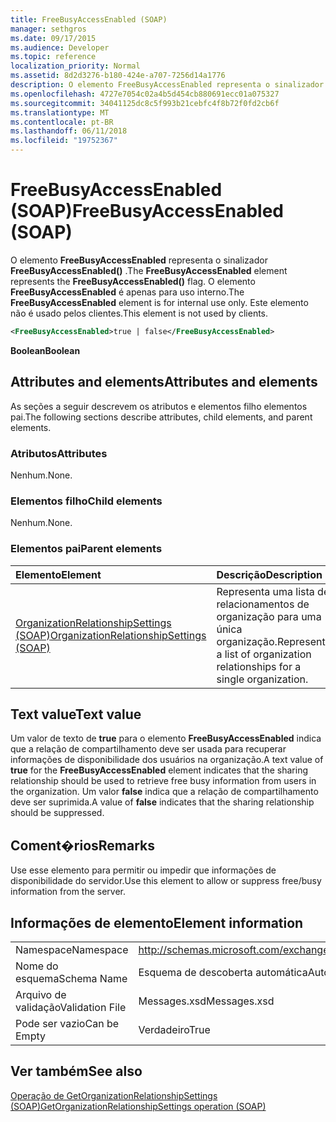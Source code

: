 ```yaml
---
title: FreeBusyAccessEnabled (SOAP)
manager: sethgros
ms.date: 09/17/2015
ms.audience: Developer
ms.topic: reference
localization_priority: Normal
ms.assetid: 8d2d3276-b180-424e-a707-7256d14a1776
description: O elemento FreeBusyAccessEnabled representa o sinalizador FreeBusyAccessEnabled(). O elemento FreeBusyAccessEnabled é apenas para uso interno. Este elemento não é usado pelos clientes.
ms.openlocfilehash: 4727e7054c02a4b5d454cb880691ecc01a075327
ms.sourcegitcommit: 34041125dc8c5f993b21cebfc4f8b72f0fd2cb6f
ms.translationtype: MT
ms.contentlocale: pt-BR
ms.lasthandoff: 06/11/2018
ms.locfileid: "19752367"
---
```

# <a name="freebusyaccessenabled-soap"></a><span data-ttu-id="065ef-105">FreeBusyAccessEnabled (SOAP)</span><span class="sxs-lookup"><span data-stu-id="065ef-105">FreeBusyAccessEnabled (SOAP)</span></span>

<span data-ttu-id="065ef-106">O elemento **FreeBusyAccessEnabled** representa o sinalizador **FreeBusyAccessEnabled()** .</span><span class="sxs-lookup"><span data-stu-id="065ef-106">The **FreeBusyAccessEnabled** element represents the **FreeBusyAccessEnabled()** flag.</span></span> <span data-ttu-id="065ef-107">O elemento **FreeBusyAccessEnabled** é apenas para uso interno.</span><span class="sxs-lookup"><span data-stu-id="065ef-107">The **FreeBusyAccessEnabled** element is for internal use only.</span></span> <span data-ttu-id="065ef-108">Este elemento não é usado pelos clientes.</span><span class="sxs-lookup"><span data-stu-id="065ef-108">This element is not used by clients.</span></span> 
  
```XML
<FreeBusyAccessEnabled>true | false</FreeBusyAccessEnabled>
```

 <span data-ttu-id="065ef-109">**Boolean**</span><span class="sxs-lookup"><span data-stu-id="065ef-109">**Boolean**</span></span>
## <a name="attributes-and-elements"></a><span data-ttu-id="065ef-110">Attributes and elements</span><span class="sxs-lookup"><span data-stu-id="065ef-110">Attributes and elements</span></span>

<span data-ttu-id="065ef-111">As seções a seguir descrevem os atributos e elementos filho elementos pai.</span><span class="sxs-lookup"><span data-stu-id="065ef-111">The following sections describe attributes, child elements, and parent elements.</span></span>
  
### <a name="attributes"></a><span data-ttu-id="065ef-112">Atributos</span><span class="sxs-lookup"><span data-stu-id="065ef-112">Attributes</span></span>

<span data-ttu-id="065ef-113">Nenhum.</span><span class="sxs-lookup"><span data-stu-id="065ef-113">None.</span></span>
  
### <a name="child-elements"></a><span data-ttu-id="065ef-114">Elementos filho</span><span class="sxs-lookup"><span data-stu-id="065ef-114">Child elements</span></span>

<span data-ttu-id="065ef-115">Nenhum.</span><span class="sxs-lookup"><span data-stu-id="065ef-115">None.</span></span>
  
### <a name="parent-elements"></a><span data-ttu-id="065ef-116">Elementos pai</span><span class="sxs-lookup"><span data-stu-id="065ef-116">Parent elements</span></span>

|<span data-ttu-id="065ef-117">**Elemento**</span><span class="sxs-lookup"><span data-stu-id="065ef-117">**Element**</span></span>|<span data-ttu-id="065ef-118">**Descrição**</span><span class="sxs-lookup"><span data-stu-id="065ef-118">**Description**</span></span>|
|:-----|:-----|
|[<span data-ttu-id="065ef-119">OrganizationRelationshipSettings (SOAP)</span><span class="sxs-lookup"><span data-stu-id="065ef-119">OrganizationRelationshipSettings (SOAP)</span></span>](organizationrelationshipsettings-soap.md) <br/> |<span data-ttu-id="065ef-120">Representa uma lista de relacionamentos de organização para uma única organização.</span><span class="sxs-lookup"><span data-stu-id="065ef-120">Represents a list of organization relationships for a single organization.</span></span>  <br/> |
   
## <a name="text-value"></a><span data-ttu-id="065ef-121">Text value</span><span class="sxs-lookup"><span data-stu-id="065ef-121">Text value</span></span>

<span data-ttu-id="065ef-122">Um valor de texto de **true** para o elemento **FreeBusyAccessEnabled** indica que a relação de compartilhamento deve ser usada para recuperar informações de disponibilidade dos usuários na organização.</span><span class="sxs-lookup"><span data-stu-id="065ef-122">A text value of **true** for the **FreeBusyAccessEnabled** element indicates that the sharing relationship should be used to retrieve free busy information from users in the organization.</span></span> <span data-ttu-id="065ef-123">Um valor **false** indica que a relação de compartilhamento deve ser suprimida.</span><span class="sxs-lookup"><span data-stu-id="065ef-123">A value of **false** indicates that the sharing relationship should be suppressed.</span></span> 
  
## <a name="remarks"></a><span data-ttu-id="065ef-124">Coment�rios</span><span class="sxs-lookup"><span data-stu-id="065ef-124">Remarks</span></span>

<span data-ttu-id="065ef-125">Use esse elemento para permitir ou impedir que informações de disponibilidade do servidor.</span><span class="sxs-lookup"><span data-stu-id="065ef-125">Use this element to allow or suppress free/busy information from the server.</span></span> 
  
## <a name="element-information"></a><span data-ttu-id="065ef-126">Informações de elemento</span><span class="sxs-lookup"><span data-stu-id="065ef-126">Element information</span></span>

|||
|:-----|:-----|
|<span data-ttu-id="065ef-127">Namespace</span><span class="sxs-lookup"><span data-stu-id="065ef-127">Namespace</span></span>  <br/> |http://schemas.microsoft.com/exchange/2010/Autodiscover  <br/> |
|<span data-ttu-id="065ef-128">Nome do esquema</span><span class="sxs-lookup"><span data-stu-id="065ef-128">Schema Name</span></span>  <br/> |<span data-ttu-id="065ef-129">Esquema de descoberta automática</span><span class="sxs-lookup"><span data-stu-id="065ef-129">Autodiscover schema</span></span>  <br/> |
|<span data-ttu-id="065ef-130">Arquivo de validação</span><span class="sxs-lookup"><span data-stu-id="065ef-130">Validation File</span></span>  <br/> |<span data-ttu-id="065ef-131">Messages.xsd</span><span class="sxs-lookup"><span data-stu-id="065ef-131">Messages.xsd</span></span>  <br/> |
|<span data-ttu-id="065ef-132">Pode ser vazio</span><span class="sxs-lookup"><span data-stu-id="065ef-132">Can be Empty</span></span>  <br/> |<span data-ttu-id="065ef-133">Verdadeiro</span><span class="sxs-lookup"><span data-stu-id="065ef-133">True</span></span>  <br/> |
   
## <a name="see-also"></a><span data-ttu-id="065ef-134">Ver também</span><span class="sxs-lookup"><span data-stu-id="065ef-134">See also</span></span>



[<span data-ttu-id="065ef-135">Operação de GetOrganizationRelationshipSettings (SOAP)</span><span class="sxs-lookup"><span data-stu-id="065ef-135">GetOrganizationRelationshipSettings operation (SOAP)</span></span>](getorganizationrelationshipsettings-operation-soap.md)

